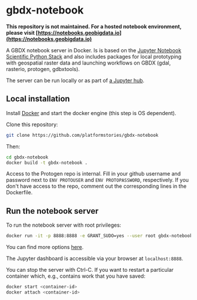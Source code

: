 # gbdx-notebook

**This repository is not maintained. For a hosted notebook environment, please visit [https://notebooks.geobigdata.io](https://notebooks.geobigdata.io)**

A GBDX notebook server in Docker. Is is based on the [Jupyter Notebook Scientific Python Stack](https://github.com/jupyter/docker-stacks/tree/master/scipy-notebook)
and also includes packages for local prototyping with geospatial raster data and launching workflows on GBDX (gdal, rasterio, protogen, gdbxtools).

The server can be run locally or as part of [a Jupyter hub](https://github.com/digitalglobe/gbdx-jupyter-hub).

## Local installation

Install [Docker](https://docs.docker.com/engine/installation/) and start the docker engine (this step is OS dependent).

Clone this repository:

```bash
git clone https://github.com/platformstories/gbdx-notebook
```

Then:

```bash
cd gbdx-notebook
docker build -t gbdx-notebook .
```

Access to the Protogen repo is internal. Fill in your github username and password next to `ENV PROTOUSER` and `ENV PROTOPASSWORD`, respectively. If you don't have access to the repo, comment out the corresponding lines in the Dockerfile.

## Run the notebook server

To run the notebook server with root privileges:

```bash
docker run -it -p 8888:8888 -e GRANT_SUDO=yes --user root gbdx-notebook
```

You can find more options [here](https://github.com/jupyter/docker-stacks/tree/master/scipy-notebook).

The Jupyter dashboard is accessible via your browser at ```localhost:8888```.

You can stop the server with Ctrl-C. If you want to restart a particular container which, e.g., contains work that you have saved:

```bash
docker start <container-id>
docker attach <container-id>
```



